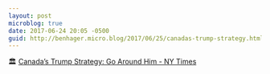 ```yaml
---
layout: post
microblog: true
date: 2017-06-24 20:05 -0500
guid: http://benhager.micro.blog/2017/06/25/canadas-trump-strategy.html
---
```

🏛 [Canada’s Trump Strategy: Go Around Him - NY Times](https://mobile.nytimes.com/2017/06/22/world/canada/canadas-trump-strategy-go-around-him.html?smid=tw-nytimes&smtyp=cur&referer=https://t.co/9Mzom7czkn)
